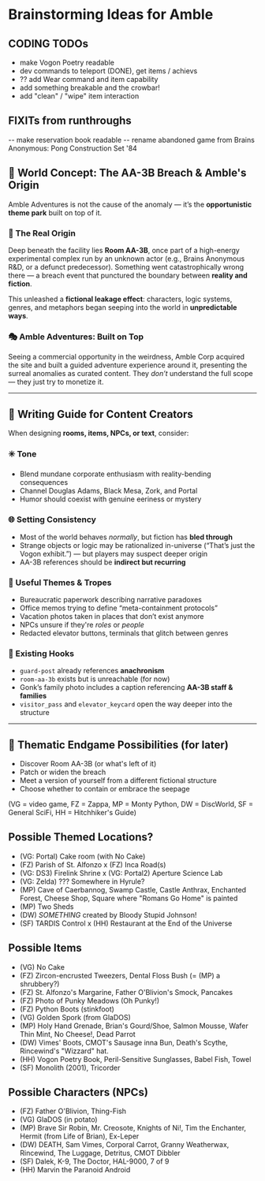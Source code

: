 # Brainstorming Ideas for Amble

## CODING TODOs
- make Vogon Poetry readable
- dev commands to teleport (DONE), get items / achievs
- ?? add Wear command and item capability
- add something breakable and the crowbar!
- add "clean" / "wipe" item interaction

## FIXITs from runthroughs
-- make reservation book readable
-- rename abandoned game from Brains Anonymous: Pong Construction Set '84


## 🧠 World Concept: The AA-3B Breach & Amble's Origin

Amble Adventures is not the cause of the anomaly — it’s the **opportunistic theme park** built on top of it.

### 📍 The Real Origin
Deep beneath the facility lies **Room AA-3B**, once part of a high-energy experimental complex run by an unknown actor (e.g., Brains Anonymous R&D, or a defunct predecessor). Something went catastrophically wrong there — a breach event that punctured the boundary between **reality and fiction**.

This unleashed a **fictional leakage effect**: characters, logic systems, genres, and metaphors began seeping into the world in **unpredictable ways**.

### 🎭 Amble Adventures: Built on Top
Seeing a commercial opportunity in the weirdness, Amble Corp acquired the site and built a guided adventure experience around it, presenting the surreal anomalies as curated content. They *don’t* understand the full scope — they just try to monetize it.

---

## 🧃 Writing Guide for Content Creators

When designing **rooms, items, NPCs, or text**, consider:

### ✳️ Tone
- Blend mundane corporate enthusiasm with reality-bending consequences
- Channel Douglas Adams, Black Mesa, Zork, and Portal
- Humor should coexist with genuine eeriness or mystery

### 🌐 Setting Consistency
- Most of the world behaves *normally*, but fiction has **bled through**
- Strange objects or logic may be rationalized in-universe (“That’s just the Vogon exhibit.”) — but players may suspect deeper origin
- AA-3B references should be **indirect but recurring**

### 🧩 Useful Themes & Tropes
- Bureaucratic paperwork describing narrative paradoxes
- Office memos trying to define “meta-containment protocols”
- Vacation photos taken in places that don’t exist anymore
- NPCs unsure if they're *roles* or *people*
- Redacted elevator buttons, terminals that glitch between genres

### 📍 Existing Hooks
- `guard-post` already references **anachronism**
- `room-aa-3b` exists but is unreachable (for now)
- Gonk’s family photo includes a caption referencing **AA-3B staff & families**
- `visitor_pass` and `elevator_keycard` open the way deeper into the structure

---

## 🚪 Thematic Endgame Possibilities (for later)
- Discover Room AA-3B (or what's left of it)
- Patch or widen the breach
- Meet a version of yourself from a different fictional structure
- Choose whether to contain or embrace the seepage




(VG = video game, FZ = Zappa, MP = Monty Python, DW = DiscWorld, SF = General SciFi, HH = Hitchhiker's Guide)
## Possible Themed Locations?
- (VG: Portal) Cake room (with No Cake)
- (FZ) Parish of St. Alfonzo
x (FZ) Inca Road(s)
- (VG: DS3) Firelink Shrine
x (VG: Portal2) Aperture Science Lab
- (VG: Zelda) ??? Somewhere in Hyrule?
- (MP) Cave of Caerbannog, Swamp Castle, Castle Anthrax, Enchanted Forest, Cheese Shop, Square where "Romans Go Home" is painted
- (MP) Two Sheds
- (DW) *SOMETHING* created by Bloody Stupid Johnson!
- (SF) TARDIS Control
x (HH) Restaurant at the End of the Universe

## Possible Items
- (VG) No Cake
- (FZ) Zircon-encrusted Tweezers, Dental Floss Bush (= (MP) a shrubbery?)
- (FZ) St. Alfonzo's Margarine, Father O'Blivion's Smock, Pancakes
- (FZ) Photo of Punky Meadows (Oh Punky!)
- (FZ) Python Boots (stinkfoot)
- (VG) Golden Spork (from GlaDOS)
- (MP) Holy Hand Grenade, Brian's Gourd/Shoe, Salmon Mousse, Wafer Thin Mint, No Cheese!, Dead Parrot
- (DW) Vimes' Boots, CMOT's Sausage inna Bun, Death's Scythe, Rincewind's "Wizzard" hat.
- (HH) Vogon Poetry Book, Peril-Sensitive Sunglasses, Babel Fish, Towel
- (SF) Monolith (2001), Tricorder


## Possible Characters (NPCs)
- (FZ) Father O'Blivion, Thing-Fish
- (VG) GlaDOS (in potato)
- (MP) Brave Sir Robin, Mr. Creosote, Knights of Ni!, Tim the Enchanter, Hermit (from Life of Brian), Ex-Leper
- (DW) DEATH, Sam Vimes, Corporal Carrot, Granny Weatherwax, Rincewind, The Luggage, Detritus, CMOT Dibbler
- (SF) Dalek, K-9, The Doctor, HAL-9000, 7 of 9
- (HH) Marvin the Paranoid Android
